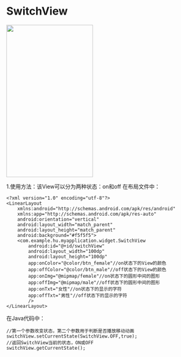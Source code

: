 # SwitchView

<img src="https://github.com/liberty2015/SwitchView/blob/master/app.gif" width="227px" height="400px" align="center">

1.使用方法：该View可以分为两种状态：on和off
在布局文件中：<br>
```
<?xml version="1.0" encoding="utf-8"?>
<LinearLayout
    xmlns:android="http://schemas.android.com/apk/res/android"
    xmlns:app="http://schemas.android.com/apk/res-auto"
    android:orientation="vertical"
    android:layout_width="match_parent"
    android:layout_height="match_parent"
    android:background="#f5f5f5">
    <com.example.hu.myapplication.widget.SwitchView
        android:id="@+id/switchView"
        android:layout_width="100dp"
        android:layout_height="100dp"
        app:onColor="@color/btn_female"//on状态下的View的颜色
        app:offColor="@color/btn_male"//off状态下的View的颜色
        app:onImg="@mipmap/female"//on状态下的圆形中间的图形
        app:offImg="@mipmap/male"//off状态下的圆形中间的图形
        app:onTxt="女性"//on状态下的显示的字符
        app:offTxt="男性"//off状态下的显示的字符
        />
</LinearLayout>
```


在Java代码中：

```
//第一个参数改变状态，第二个参数用于判断是否播放移动动画
switchView.setCurrentState(SwitchView.OFF,true);
//返回SwitchView当前的状态，ON或OFF
switchView.getCurrentState();
```
